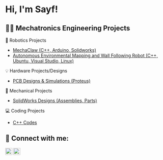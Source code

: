 <h1>Hi, I'm Sayf! </h1>

<h2>👨‍💻 Mechatronics Engineering Projects</h2>

<h>🤖 Robotics Projects</h2>

- [MechaClaw (C++, Arduino, Solidworks)](https://github.com/SayfKamran/MechaClaw)
- [Autonomous Environmental Mapping and Wall Following Robot (C++, Ubuntu, Visual Studio, Linux)](https://github.com/SayfKamran/Enviromental-Mapping-)

<h> 💡 Hardware Projects/Designs</h2>
- [PCB Designs & Simulations (Proteus)](https://github.com/SayfKamran/PCB_Design_and_Simulation/tree/main)

<h> 🔧 Mechanical Projects</h2>

- [SolidWorks Designs (Assemblies, Parts)](https://github.com/SayfKamran/SolidWorks)

<h> 💻 Coding Projects</h2>
-  [C++ Codes](https://github.com/SayfKamran/Codes)

<h2> 🤳 Connect with me:</h2>

[<img align="left" alt="JoshMadakor | LinkedIn" width="22px" src="https://cdn.jsdelivr.net/npm/simple-icons@v3/icons/linkedin.svg" />][linkedin]
[<img align="left" alt="JoshMadakor | Instagram" width="22px" src="https://cdn.jsdelivr.net/npm/simple-icons@v3/icons/instagram.svg" />][instagram]


[instagram]: https://www.instagram.com/sayf_kamran/
[linkedin]: https://linkedin.com/in/sayfkamran

<!--
**joshmadakor1/joshmadakor1** is a ✨ _special_ ✨ repository because its `README.md` (this file) appears on your GitHub profile.

Here are some ideas to get you started:

- 🔭 I’m currently working on ...
- 🌱 I’m currently learning ...
- 👯 I’m looking to collaborate on ...
- 🤔 I’m looking for help with ...
- 💬 Ask me about ...
- 📫 How to reach me: ...
- 😄 Pronouns: ...
- ⚡ Fun fact: ...
-->
